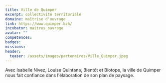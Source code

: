```yaml
---
title: Ville de Quimper
excerpt: collectivité territoriale
domaine: maîtrise d'ouvrage
link: https://www.quimper.bzh/
incubator: maitres_ouvrage
avatar: ""
competences:
badges:
missions:
header:
  teaser: /assets/images/partenaires/Ville_Quimper.jpeg
---
```


Avec Isabelle Nivez, Louise Quintana, Bientôt et Biotope, la ville de Quimper nous fait confiance dans l'élaboration de son plan de paysage.
